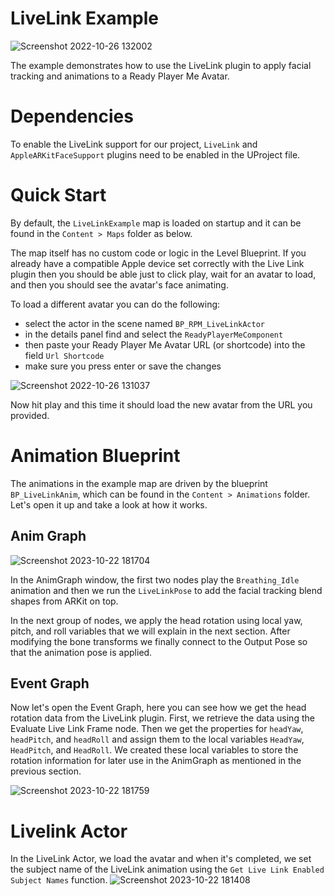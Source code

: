 # LiveLink Example

![Screenshot 2022-10-26 132002](https://user-images.githubusercontent.com/108666572/198013412-b54d087e-7b87-4504-a37d-40f8a53d1edd.png)

The example demonstrates how to use the LiveLink plugin to apply facial tracking and animations to a Ready Player Me Avatar.

# Dependencies
To enable the LiveLink support for our project, `LiveLink` and `AppleARKitFaceSupport` plugins need to be enabled in the UProject file.

# Quick Start
By default, the `LiveLinkExample` map is loaded on startup and it can be found in the `Content > Maps` folder as below.

The map itself has no custom code or logic in the Level Blueprint. If you already have a compatible Apple device set correctly with the Live Link plugin then you should be able just to click play, wait for an avatar to load, and then you should see the avatar's face animating.

To load a different avatar you can do the following:
- select the actor in the scene named `BP_RPM_LiveLinkActor`
- in the details panel find and select the `ReadyPlayerMeComponent`
- then paste your Ready Player Me Avatar URL (or shortcode) into the field `Url Shortcode`
- make sure you press enter or save the changes

![Screenshot 2022-10-26 131037](https://user-images.githubusercontent.com/108666572/198011602-a09d8dc8-cd19-4c5b-9383-8d695de5a206.png)

Now hit play and this time it should load the new avatar from the URL you provided.

# Animation Blueprint
The animations in the example map are driven by the blueprint `BP_LiveLinkAnim`, which can be found in the `Content > Animations` folder. Let's open it up and take a look at how it works.

## Anim Graph
![Screenshot 2023-10-22 181704](https://github.com/readyplayerme/UnrealExamples/assets/3124894/5ddd8019-396a-4f82-a23e-2448dbe77b4e)

In the AnimGraph window, the first two nodes play the `Breathing_Idle` animation and then we run the `LiveLinkPose` to add the facial tracking blend shapes from ARKit on top.

In the next group of nodes, we apply the head rotation using local yaw, pitch, and roll variables that we will explain in the next section. After modifying the bone transforms we finally connect to the Output Pose so that the animation pose is applied.

## Event Graph
Now let's open the Event Graph, here you can see how we get the head rotation data from the LiveLink plugin. First, we retrieve the data using the Evaluate Live Link Frame node. Then we get the properties for `headYaw`, `headPitch`, and `headRoll` and assign them to the local variables `HeadYaw`, `HeadPitch`, and `HeadRoll`. We created these local variables to store the rotation information for later use in the AnimGraph as mentioned in the previous section.

![Screenshot 2023-10-22 181759](https://github.com/readyplayerme/UnrealExamples/assets/3124894/9f955650-2f0d-449d-ba13-0eed9d5d83ba)

# Livelink Actor

In the LiveLink Actor, we load the avatar and when it's completed, we set the subject name of the LiveLink animation using the `Get Live Link Enabled Subject Names` function.
![Screenshot 2023-10-22 181408](https://github.com/readyplayerme/UnrealExamples/assets/3124894/4ca8c13f-c7e1-426c-975e-328c6845257c)
